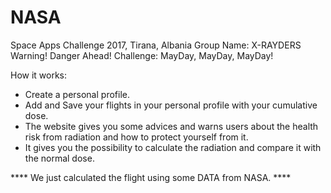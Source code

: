 # NASA
Space Apps Challenge 2017, Tirana, Albania
Group Name: X-RAYDERS
Warning! Danger Ahead! 
Challenge: MayDay, MayDay, MayDay! 

How it works:
* Create a personal profile.
* Add and Save your flights in your personal profile with your cumulative dose.
* The website gives you some advices and warns users about the health risk from radiation and how to protect yourself from it. 
* It gives you the possibility to calculate the radiation and compare it with the normal dose. 

**** We just calculated the flight using some DATA from NASA. ****

